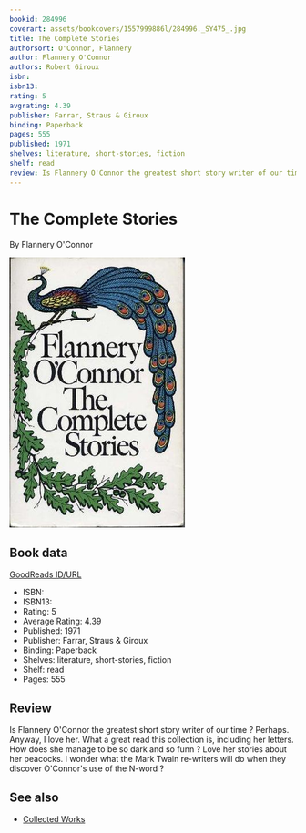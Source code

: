 ```yaml
---
bookid: 284996
coverart: assets/bookcovers/1557999886l/284996._SY475_.jpg
title: The Complete Stories
authorsort: O'Connor, Flannery
author: Flannery O'Connor
authors: Robert Giroux
isbn: 
isbn13: 
rating: 5
avgrating: 4.39
publisher: Farrar, Straus & Giroux
binding: Paperback
pages: 555
published: 1971
shelves: literature, short-stories, fiction
shelf: read
review: Is Flannery O'Connor the greatest short story writer of our time ? Perhaps. Anyway, I love her. What a great read this collection is, including her letters. How does she manage to be so dark and so funn ? Love her stories about her peacocks. I wonder what the Mark Twain re-writers will do when they discover O'Connor's use of the N-word ?
---
```


# The Complete Stories

By Flannery O'Connor

![](../../assets/bookcovers/1557999886l/284996._SY475_.jpg)

## Book data

[GoodReads ID/URL](https://www.goodreads.com/book/show/284996)

- ISBN: 
- ISBN13: 
- Rating: 5
- Average Rating: 4.39
- Published: 1971
- Publisher: Farrar, Straus & Giroux
- Binding: Paperback
- Shelves: literature, short-stories, fiction
- Shelf: read
- Pages: 555

## Review

Is Flannery O'Connor the greatest short story writer of our time ? Perhaps. Anyway, I love her. What a great read this collection is, including her letters. How does she manage to be so dark and so funn ? Love her stories about her peacocks. I wonder what the Mark Twain re-writers will do when they discover O'Connor's use of the N-word ?


## See also

- [Collected Works](Collected_Works-_Wise_Blood_-_A_Good_Man_Is_Hard_to_Find_-_The_Violent_Bear_It_Away_-_Everything_That_Rises_Must_Converge_-_Essays_and_Letters.md)
